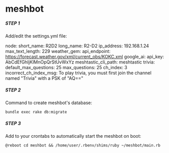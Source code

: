 # meshbot

##### STEP 1 #####

  Add/edit the settings.yml file:

  node:
    short_name: R2D2
    long_name: R2-D2
    ip_address: 192.168.1.24
  max_text_length: 229
  weather_gem:
    api_endpoint: https://forecast.weather.gov/xml/current_obs/KOKC.xml
  google_ai:
    api_key: AbCdEfGhIjKlMnOpQrStUvWxYz
  meshtastic_cli_path: meshtastic
  trivia:
    default_max_questions: 25
    max_questions: 25
    ch_index: 3
    incorrect_ch_index_msg: To play trivia, you must first join the channel named "Trivia" with a PSK of "AQ=="

##### STEP 2 #####

  Command to create meshbot's database:
 
    bundle exec rake db:migrate

##### STEP 3 #####

  Add to your crontabs to automatically start the meshbot on boot:

    @reboot cd meshbot && /home/user/.rbenv/shims/ruby ~/meshbot/main.rb
